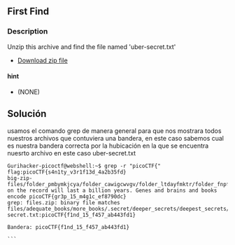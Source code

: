 ## First Find
### Description
Unzip this archive and find the file named 'uber-secret.txt'

- [Download zip file](https://artifacts.picoctf.net/c/502/files.zip)
#### hint
- (NONE)

## Solución
usamos el comando grep de manera general para que nos mostrara todos nuestros archivos que contuviera una bandera, en este caso sabemos cual es nuestra bandera correcta por la hubicación en la que se encuentra nuesrto archivo en este caso uber-secret.txt
````
Gurihacker-picoctf@webshell:~$ grep -r "picoCTF{"               
flag:picoCTF{s4n1ty_v3r1f13d_4a2b35fd}
big-zip-files/folder_pmbymkjcya/folder_cawigcwvgv/folder_ltdayfmktr/folder_fnpfclfyee/whzxrpivpqld.txt:information on the record will last a billion years. Genes and brains and books encode picoCTF{gr3p_15_m4g1c_ef8790dc}
grep: files.zip: binary file matches
files/adequate_books/more_books/.secret/deeper_secrets/deepest_secrets/uber-secret.txt:picoCTF{f1nd_15_f457_ab443fd1}

Bandera: picoCTF{f1nd_15_f457_ab443fd1}

```

